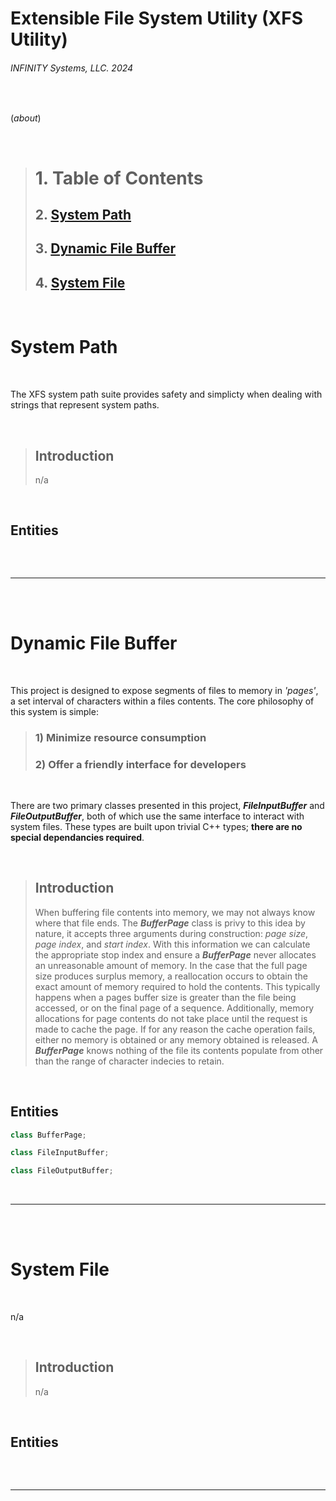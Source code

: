 # Extensible File System Utility (XFS Utility)
###### INFINITY Systems, LLC. 2024

<br/>

(*about*)

<br/>

> # 1. Table of Contents
>
> ## 2. [System Path](#system-path)
> ## 3. [Dynamic File Buffer](#dynamic-file-buffer)
> ## 4. [System File](#system-file)

<br/>

# System Path

<br/>

The XFS system path suite provides safety and simplicty when dealing with strings that represent system paths.

<br/>

> ## **Introduction**
> n/a

<br/>

## Entities
```cpp
```

<br/>

---

<br/>
<br/>

# Dynamic File Buffer

<br/>

This project is designed to expose segments of files to memory in *'pages'*, a set interval of characters within a files contents. The core philosophy of this system is simple:
> ### 1) Minimize resource consumption
> ### 2) Offer a friendly interface for developers

<br/>

There are two primary classes presented in this project, ***FileInputBuffer*** and ***FileOutputBuffer***, both of which use the same interface to interact with system files. These types are built upon trivial C++ types; **there are no special dependancies required**.

<br/>

> ## **Introduction**
> When buffering file contents into memory, we may not always know where that file ends. The ***BufferPage*** class is privy to this idea by nature, it accepts three arguments during construction: *page size*, *page index*, and *start index*. With this information we can calculate the appropriate stop index and ensure a ***BufferPage*** never allocates an unreasonable amount of memory. In the case that the full page size produces surplus memory, a reallocation occurs to obtain the exact amount of memory required to hold the contents. This typically happens when a pages buffer size is greater than the file being accessed, or on the final page of a sequence. Additionally, memory allocations for page contents do not take place until the request is made to cache the page. If for any reason the cache operation fails, either no memory is obtained or any memory obtained is released. A ***BufferPage*** knows nothing of the file its contents populate from other than the range of character indecies to retain.

<br/>

## Entities
```cpp
class BufferPage;

class FileInputBuffer;

class FileOutputBuffer;
```

<br/>

---

<br/>
<br/>

# System File

<br/>

n/a

<br/>

> ## **Introduction**
> n/a

<br/>

## Entities
```cpp
```

<br/>

---

<br/>
<br/>
